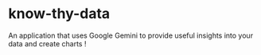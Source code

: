 # know-thy-data
An application that uses Google Gemini to provide useful insights into your data and create charts !
